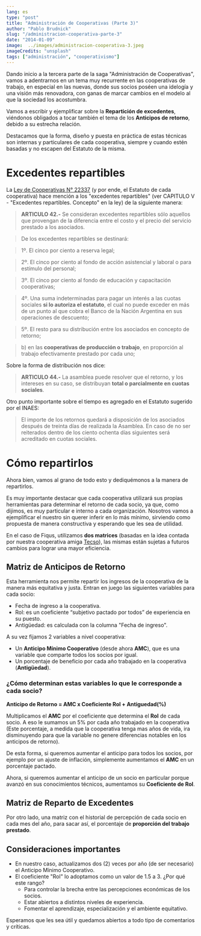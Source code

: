 ```yaml
---
lang: es
type: "post"
title: "Administración de Cooperativas (Parte 3)"
author: "Pablo Brudnick"
slug: "/administracion-cooperativa-parte-3"
date: "2014-01-09"
image:  ../images/administracion-cooperativa-3.jpeg
imageCredits: "unsplash"
tags: ["administración", "cooperativismo"]
---
```


Dando inicio a la tercera parte de la saga "Administración de Cooperativas", vamos a adentrarnos en un tema muy recurrente en las cooperativas de trabajo, en especial en las nuevas, donde sus socios poséen una idelogía y una visión más renovadora, con ganas de marcar cambios en el modelo al que la sociedad los acostumbra.

Vamos a escribir y ejemplificar sobre la **Repartición de excedentes**, viéndonos obligados a tocar también el tema de los **Anticipos de retorno**, debido a su estrecha relación.

Destacamos que la forma, diseño y puesta en práctica de estas técnicas son internas y particulares de cada cooperativa, siempre y cuando estén basadas y no escapen del Estatuto de la misma.


# Excedentes repartibles


La [Ley de Cooperativas N° 22337](http://www.infoleg.gob.ar/infolegInternet/anexos/15000-19999/18462/norma.htm) (y por ende, el Estatuto de cada cooperativa) hace mención a los "excedentes repartibles" (ver CAPITULO V - "Excedentes repartibles. Concepto" en la ley) de la siguiente manera:

> **ARTICULO 42.-** Se consideran excedentes repartibles sólo aquellos que provengan de la diferencia entre el costo y el precio del servicio prestado a los asociados.

> De los excedentes repartibles se destinará:

> 1º. El cinco por ciento a reserva legal;

> 2º. El cinco por ciento al fondo de acción asistencial y laboral o para estímulo del personal;

> 3º. El cinco por ciento al fondo de educación y capacitación cooperativas;

> 4º. Una suma indeterminadas para pagar un interés a las cuotas sociales **si lo autoriza el estatuto**, el cual no puede exceder en más de un punto al que cobra el Banco de la Nación Argentina en sus operaciones de descuento;

> 5º. El resto para su distribución entre los asociados en concepto de retorno;

> b) en las **cooperativas de producción o trabajo**, en proporción al trabajo efectivamente prestado por cada uno;

Sobre la forma de distribución nos dice:

> **ARTICULO 44.-** La asamblea puede resolver que el retorno, y los intereses en su caso, se distribuyan **total o parcialmente en cuotas sociales**.

Otro punto importante sobre el tiempo es agregado en el Estatuto sugerido por el INAES:

> El importe de los retornos quedará a disposición de los asociados después de treinta días de realizada la Asamblea. En caso de no ser reiterados dentro de los ciento ochenta días siguientes será acreditado en cuotas sociales.

# Cómo repartirlos

Ahora bien, vamos al grano de todo esto y dediquémonos a la manera de repartirlos.

Es muy importante destacar que cada cooperativa utilizará sus propias herramientas para determinar el retorno de cada socio, ya que, como dijimos, es muy particular e interno a cada organización. Nosotros vamos a ejemplificar el nuestro sin querer inferir en lo más mínimo, sirviendo como propuesta de manera constructiva y esperando que les sea de utilidad.

En el caso de Fiqus, utilizamos **dos matrices** (basadas en la idea contada por nuestra cooperativa amiga [Tecso](http://www.tecso.coop/)), las mismas están sujetas a futuros cambios para lograr una mayor eficiencia.

## Matriz de Anticipos de Retorno

Esta herramienta nos permite repartir los ingresos de la cooperativa de la manera más equitativa y justa. Entran en juego las siguientes variables para cada socio:

- Fecha de ingreso a la cooperativa.
- Rol: es un coeficiente “subjetivo pactado por todos” de experiencia en su puesto.
- Antigüedad: es calculada con la columna "Fecha de ingreso".

A su vez fijamos 2 variables a nivel cooperativa:

- Un **Anticipo Mínimo Cooperativo** (desde ahora **AMC**), que es una variable que comparte todos los socios por igual.
- Un porcentaje de beneficio por cada año trabajado en la cooperativa (**Antigüedad**).


### ¿Cómo determinan estas variables lo que le corresponde a cada socio?

**Anticipo de Retorno = AMC x Coeficiente Rol + Antiguedad(%)**

Multiplicamos el **AMC** por el coeficiente que determina el **Rol** de cada socio. A eso le sumamos un 5% por cada año trabajado en la cooperativa (Este porcentaje, a medida que la cooperativa tenga mas años de vida, ira disminuyendo para que la variable no genere diferencias notables en los anticipos de retorno).

De esta forma, si queremos aumentar el anticipo para todos los socios, por ejemplo por un ajuste de inflación, simplemente aumentamos el **AMC** en un porcentaje pactado.

Ahora, si queremos aumentar el anticipo de un socio en particular porque avanzó en sus conocimientos técnicos, aumentamos su **Coeficiente de Rol**.



## Matriz de Reparto de Excedentes

Por otro lado, una matriz con el historial de percepción de cada socio en cada mes del año, para sacar así, el porcentaje de **proporción del trabajo prestado**.


## Consideraciones importantes


- En nuestro caso, actualizamos dos (2) veces por año (de ser necesario) el Anticipo Mínimo Cooperativo.
- El coeficiente "Rol" lo adoptamos como un valor de 1.5 a 3. ¿Por qué este rango?
    - Para controlar la brecha entre las percepciones económicas de los socios.
    - Estar abiertos a distintos niveles de experiencia.
    - Fomentar el aprendizaje, especialización y el ambiente equitativo.

Esperamos que les sea útil y quedamos abiertos a todo tipo de comentarios y críticas.